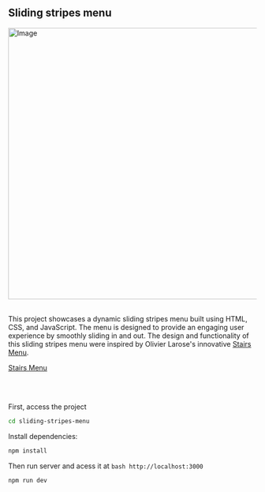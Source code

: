 ## Sliding stripes menu

<img src="https://github.com/fernanda-freitas/sliding-stripes-menu/assets/33285862/5fe4c8aa-2d10-4d1e-bc7f-2682b41adb5a" alt="Image" width="550">

</br>
</br>

This project showcases a dynamic sliding stripes menu built using HTML, CSS, and JavaScript. The menu is designed to provide an engaging user experience by smoothly sliding in and out.
The design and functionality of this sliding stripes menu were inspired by Olivier Larose's innovative [Stairs Menu](https://blog.olivierlarose.com/demos/sliding-stairs-menu).

<a href="https://www.w3schools.com">Stairs Menu</a>

</br>
</br>

First, access the project
```bash
cd sliding-stripes-menu
```

Install dependencies:
```bash
npm install
```

Then run server and acess it at ```bash http://localhost:3000```
```bash
npm run dev
```
